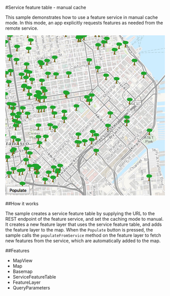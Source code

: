#Service feature table - manual cache

This sample demonstrates how to use a feature service in manual cache mode. 
In this mode, an app explicitly requests features as needed from the remote service. 

![](screenshot.png)

##How it works

The sample creates a service feature table by supplying the URL to the REST 
endpoint of the feature service, and set the caching mode to manual. It 
creates a new feature layer that uses the service feature table, and adds the 
feature layer to the map. When the `Populate` button is pressed, the sample 
calls the `populateFromService` method on the feature layer to fetch new 
features from the service, which are automatically added to the map. 

##Features
- MapView
- Map
- Basemap
- ServiceFeatureTable
- FeatureLayer
- QueryParameters